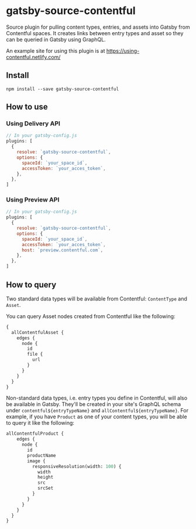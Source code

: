 # gatsby-source-contentful

Source plugin for pulling content types, entries, and assets into Gatsby from Contentful spaces. It creates links between entry types and asset so they can be queried in Gatsby using GraphQL.

An example site for using this plugin is at
https://using-contentful.netlify.com/

## Install

`npm install --save gatsby-source-contentful`

## How to use

### Using Delivery API

```javascript
// In your gatsby-config.js
plugins: [
  {
    resolve: `gatsby-source-contentful`,
    options: {
      spaceId: `your_space_id`,
      accessToken: `your_acces_token`,
    },
  },
]
```
### Using Preview API

```javascript
// In your gatsby-config.js
plugins: [
  {
    resolve: `gatsby-source-contentful`,
    options: {
      spaceId: `your_space_id`,
      accessToken: `your_acces_token`,
      host: `preview.contentful.com`,
    },
  },
]
```

## How to query

Two standard data types will be available from Contentful: `ContentType` and `Asset`.

You can query Asset nodes created from Contentful like the following:

```graphql
{
  allContentfulAsset {
    edges {
      node {
        id
        file {
          url
        }
      }
    }
  }
}
```

Non-standard data types, i.e. entry types you define in Contentful, will also
be available in Gatsby. They'll be created in your site's GraphQL schema under
`contentful${entryTypeName}` and `allContentful${entryTypeName}`. For example,
if you have `Product` as one of your content types, you will be able to query
it like the following:

```graphql
allContentfulProduct {
    edges {
      node {
        id
        productName
        image {
          responsiveResolution(width: 100) {
            width
            height
            src
            srcSet
          }
        }
      }
    }
  }
}
```

